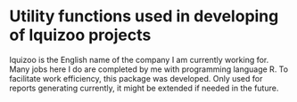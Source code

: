 # Utility functions used in developing of Iquizoo projects

Iquizoo is the English name of the company I am currently working for. Many jobs here I do are completed by me with programming language R. To facilitate work efficiency, this package was developed. Only used for reports generating currently, it might be extended if needed in the future.
